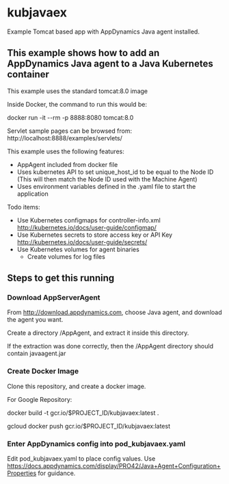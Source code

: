 # kubjavaex
Example Tomcat based app with AppDynamics Java agent installed.

## This example shows how to add an AppDynamics Java agent to a Java Kubernetes container

This example uses the standard tomcat:8.0 image

Inside Docker, the command to run this would be:

docker run -it --rm -p 8888:8080 tomcat:8.0

Servlet sample pages can be browsed from: http://localhost:8888/examples/servlets/

This example uses the following features:

* AppAgent included from docker file
* Uses kubernetes API to set unique_host_id to be equal to the Node ID (This will then match the Node ID used with the Machine Agent)
* Uses environment variables defined in the .yaml file to start the application

Todo items:

* Use Kubernetes configmaps for controller-info.xml http://kubernetes.io/docs/user-guide/configmap/
* Use Kubernetes secrets to store access key or API Key http://kubernetes.io/docs/user-guide/secrets/
* Use Kubernetes volumes for agent binaries
  * Create volumes for log files

## Steps to get this running

### Download AppServerAgent

From http://download.appdynamics.com, choose Java agent, and download the agent you want.

Create a directory /AppAgent, and extract it inside this directory.

If the extraction was done correctly, then the /AppAgent directory should contain javaagent.jar

### Create Docker Image

Clone this repository, and create a docker image.

For Google Repository:

docker build -t gcr.io/$PROJECT_ID/kubjavaex:latest .

gcloud docker push gcr.io/$PROJECT_ID/kubjavaex:latest

### Enter AppDynamics config into pod_kubjavaex.yaml

Edit pod_kubjavaex.yaml to place config values. Use https://docs.appdynamics.com/display/PRO42/Java+Agent+Configuration+Properties for guidance.
